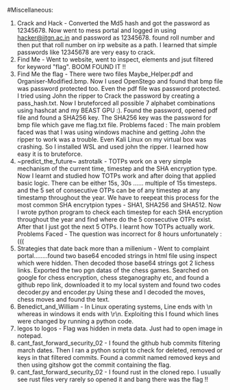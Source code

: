 #Miscellaneous:
1. Crack and Hack - Converted the Md5 hash and got the password as 12345678. Now went to mess portal and logged in using hacker@iitgn.ac.in and password as 12345678. found roll number and then put that roll number on irp website as a path. I learned that simple passwords like 12345678 are very easy to crack.
2. Find Me - Went to website, went to inspect, elements and jsut filtered for keyword "flag". BOOM FOUND IT !! 
3. Find Me the flag - There were two files Maybe_Helper.pdf and Organiser-Modified.bmp. Now I used OpenStego and found that bmp file was password protected too. Even the pdf file was password protected. I tried using John the ripper to Crack the password by creating a pass_hash.txt. Now I bruteforced all possible 7 alphabet combinations using hashcat and my BEAST GPU :). Found the password, opened pdf file and found a SHA256 key. The SHA256 key was the password for bmp file which gave me flag.txt file.
   Problems faced : The main problem faced was that I was using windows machine and getting John the ripper to work was a trouble. Even Kali Linux on my virtual box was crashing. So I installed WSL and used john the ripper. I learned how easy it is to bruteforce.
5. ~predict_the_future~ astrotalk - TOTPs work on a very simple mechanism of the current time, timestep and the SHA encryption type. Now I learnt and studied how TOTPs work and after doing that applied basic logic. There can be either 15s, 30s ...... multiple of 15s timesteps. and the 5 set of consecutive OTPs can be of any timestep at any timestamp throughout the year. We have to reepeat this process for the most common SHA encrytpion types - SHA1, SHA256 and SHA512. Now I wrote  python program to check each timestep for each SHA encryption throughout the year and find where do the 5 consecutive OTPs exist. After that I just got the next 5 OTPs. I learnt how TOTPs actually work.
   Problems Faced - The question was incorrect for 8 hours unfortunately :(((
6. Strategies that date back more than a millenium - Went to complaint portal........found two base64 encoded strings in html file using inspect which were hidden. Then decoded those base64 strings got 2 lichess links. Exported the two pgn datas of the chess games. Searched on google for chess encryption, chess steganography etc, and found a github repo link, downloaded it to my local system and found two codes decoder.py and encoder.py Using these and I decoded the moves, chess moves and found the text.
7. Benedict_and_William - In Linux operating systems, Line ends with \n whereas in windows it ends with \r\n. Exploiting this I found which lines were changed by running a python code.
8. legos to logos - Flag was hidden in meta data. Just had to open image in notepad.
9. cant_fast_forward_security_02 - I found the github hub commits filtering march dates. Then I ran a python script to check for deleted, removed or keys in that filtered commits. Found a commit named removed keys and then using gitshow got the commit containing the flag.
10. cant_fast_forward_security_02 - I found rust in the cloned repo. I usually see rust files very rarely so opened it and bang there was the flag !!
